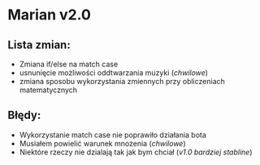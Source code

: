 # Marian v2.0

## Lista zmian:

- Zmiana if/else na match case
- usnunięcie możliwości oddtwarzania muzyki (*chwilowe*)
- zmiana sposobu wykorzystania zmiennych przy obliczeniach matematycznych

## Błędy:

- Wykorzystanie match case nie poprawiło działania bota
- Musiałem powielić warunek mnożenia (*chwilowe*)
- Niektóre rzeczy nie dzialają tak jak bym chciał (*v1.0 bardziej stabline*)
